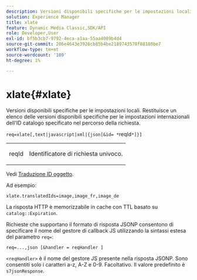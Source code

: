 ```yaml
---
description: Versioni disponibili specifiche per le impostazioni locali. Restituisce un elenco delle versioni disponibili specifiche per le impostazioni internazionali dell'ID catalogo specificato nel percorso della richiesta.
solution: Experience Manager
title: xlate
feature: Dynamic Media Classic,SDK/API
role: Developer,User
exl-id: bf5b3cb7-9792-4eca-a1aa-55aa4089b4d4
source-git-commit: 206e4643e3926cb85b4be2189743578f88180be7
workflow-type: tm+mt
source-wordcount: '109'
ht-degree: 1%

---
```


# xlate{#xlate}

Versioni disponibili specifiche per le impostazioni locali. Restituisce un elenco delle versioni disponibili specifiche per le impostazioni internazionali dell&#39;ID catalogo specificato nel percorso della richiesta.

`req=xlate[,text|javascript|xml|{json[&id= *`reqId`*]}]`

<table id="simpletable_8970A3A5A64F4DC2B184E251993390C5"> 
 <tr class="strow"> 
  <td class="stentry"> <p><span class="codeph"><span class="varname"> reqId</span></span> </p> </td> 
  <td class="stentry"> <p>Identificatore di richiesta univoco. </p></td> 
 </tr> 
</table>

Vedi [Traduzione ID oggetto](../../../../../../is-api/http-ref/image-serving-api-ref/c-http-protocol-reference/c-syntax-and-features/r-object-id-translation.md#reference-cf3e34e6cbb346d69ded9982bfdef414).

Ad esempio:

`xlate.translatedIds=image,image_fr,image_de`

La risposta HTTP è memorizzabile in cache con TTL basato su `catalog::Expiration`.

Richieste che supportano il formato di risposta JSONP consentono di specificare il nome del gestore di callback JS utilizzando la sintassi estesa del parametro `req=`:

`req=...,json [&handler = reqHandler ]`

`<reqHandler>` è il nome del gestore JS presente nella risposta JSONP. Sono consentiti solo i caratteri a-z, A-Z e 0-9. Facoltativo. Il valore predefinito è `s7jsonResponse`.
